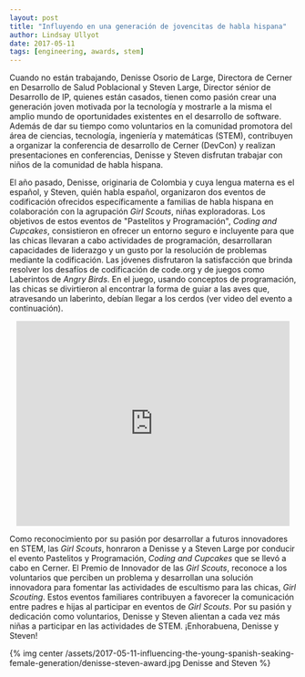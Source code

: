 ```yaml
---
layout: post
title: "Influyendo en una generación de jovencitas de habla hispana"
author: Lindsay Ullyot
date: 2017-05-11
tags: [engineering, awards, stem]
---
```


Cuando no están trabajando, Denisse Osorio de Large, Directora de Cerner en Desarrollo de Salud Poblacional y Steven Large, Director sénior de Desarrollo de IP, quienes están casados, tienen como pasión crear una generación joven motivada por la tecnología y mostrarle a la misma el amplio mundo de oportunidades existentes en el desarrollo de software. Además de dar su tiempo como voluntarios en la comunidad promotora del área de ciencias, tecnología, ingeniería y matemáticas (STEM), contribuyen a organizar la conferencia de desarrollo de Cerner (DevCon) y realizan presentaciones en conferencias, Denisse y Steven disfrutan trabajar con niños de la comunidad de habla hispana.

El año pasado, Denisse, originaria de Colombia y cuya lengua materna es el español, y Steven, quién habla español, organizaron dos eventos de codificación ofrecidos específicamente a familias de habla hispana en colaboración con la agrupación _Girl Scouts_, niñas exploradoras. Los objetivos de estos eventos de "Pastelitos y Programación", _Coding and Cupcakes_, consistieron en ofrecer un entorno seguro e incluyente para que las chicas llevaran a cabo actividades de programación, desarrollaran capacidades de liderazgo y un gusto por la resolución de problemas mediante la codificación. Las jóvenes disfrutaron la satisfacción que brinda resolver los desafíos de codificación de code.org y de juegos como Laberintos de _Angry Birds_. En el juego, usando conceptos de programación, las chicas se divirtieron al encontrar la forma de guiar a las aves que, atravesando un laberinto, debían llegar a los cerdos (ver video del evento a continuación).

<div align="center">
<iframe src="https://www.youtube.com/embed/dCxSAplU5og?ecver=2" width="480" height="360" frameborder="0" allowfullscreen></iframe>
</div>

Como reconocimiento por su pasión por desarrollar a futuros innovadores en STEM, las _Girl Scouts_, honraron a Denisse y a Steven Large por conducir el evento Pastelitos y Programación, _Coding and Cupcakes_ que se llevó a cabo en Cerner. El Premio de Innovador de las _Girl Scouts_, reconoce a los voluntarios que perciben un problema y desarrollan una solución innovadora para fomentar las actividades de escultismo para las chicas, _Girl Scouting_. Estos eventos familiares contribuyen a favorecer la comunicación entre padres e hijas al participar en eventos de _Girl Scouts_. Por su pasión y dedicación como voluntarios, Denisse y Steven alientan a cada vez más niñas a participar en las actividades de STEM. ¡Enhorabuena, Denisse y Steven!

{% img center /assets/2017-05-11-influencing-the-young-spanish-seaking-female-generation/denisse-steven-award.jpg Denisse and Steven %}
